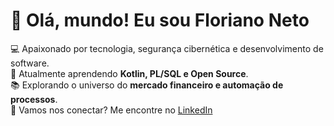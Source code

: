 # 🌟 Olá, mundo! Eu sou Floriano Neto

💻 Apaixonado por tecnologia, segurança cibernética e desenvolvimento de software.  
🚀 Atualmente aprendendo **Kotlin, PL/SQL e Open Source**.  
📚 Explorando o universo do **mercado financeiro e automação de processos**.  
💬 Vamos nos conectar? Me encontre no [LinkedIn](www.linkedin.com/in/floriano-neto-2bb0b6289)  


